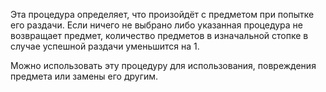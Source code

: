 Эта процедура определяет, что произойдёт с предметом при попытке его раздачи. Если ничего не выбрано либо указанная
процедура не возвращает предмет, количество предметов в изначальной стопке в случае успешной раздачи уменьшится на 1.

Можно использовать эту процедуру для использования, повреждения предмета или замены его другим.
